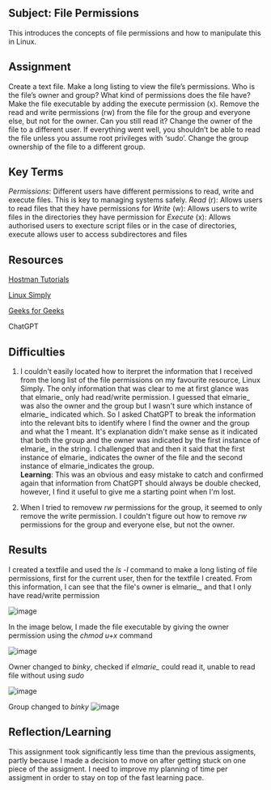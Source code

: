 ##  Subject: File Permissions

This introduces the concepts of file permissions and how to manipulate this in Linux.

##  Assignment
Create a text file.
Make a long listing to view the file’s permissions. Who is the file’s owner and group? What kind of permissions does the file have?
Make the file executable by adding the execute permission (x).
Remove the read and write permissions (rw) from the file for the group and everyone else, but not for the owner. Can you still read it?
Change the owner of the file to a different user. If everything went well, you shouldn’t be able to read the file unless you assume root privileges with ‘sudo’.
Change the group ownership of the file to a different group.

##  Key Terms
*Permissions*: Different users have different permissions to read, write and execute files.  This is key to managing systems safely.
*Read* (r): Allows users to read files that they have permissions for
*Write* (w): Allows users to write files in the directories they have permission for
*Execute* (x): Allows authorised users to execture script files or in the case of directories, execute allows user to access subdirectores and files 



##  Resources

[Hostman Tutorials](https://hostman.com/tutorials/how-to-create-a-text-file-in-linux-terminal/)

[Linux Simply](https://linuxsimply.com/ubuntu-file-permissions-command/)

[Geeks for Geeks](https://www.geeksforgeeks.org/how-to-check-the-groups-a-user-belongs-to-in-linux/)

ChatGPT

##  Difficulties
1.  I couldn't easily located how to iterpret the information that I received from the long list of the file permissions on my favourite resource, Linux Simply.  The only information that was clear to me at first glance was that elmarie_ only had read/write permission.  I guessed that elmarie_ was also the owner and the group but I wasn't sure which instance of elmarie_ indicated which.  So I asked ChatGPT to break the information into the relevant bits to identify where I find the owner and the group and what the 1 meant.  It's explanation didn't make sense as it indicated that both the group and the owner was indicated by the first instance of elmarie_ in the string.  I challenged that and then it said that the first instance of elmarie_ indicates the owner of the file and the second instance of elmarie_indicates the group.  
**Learning**: This was an obvious and easy mistake to catch and confirmed again that information from ChatGPT should always be double checked, however, I find it useful to give me a starting point when I'm lost.

2.  When I tried to removew *rw* permissions for the group, it seemed to only remove the write permission.  I couldn't figure out how to remove *rw* permissions for the group and everyone else, but not the owner.  



##  Results

I created a textfile and used the *ls -l* command to make a long listing of file permissions, first for the current user, then for the textfile I created.  From this information, I can see that the file's owner is elmarie_, and that I only have read/write permission

![image](https://github.com/techgrounds/cloud-assignments-E28MS/assets/151161141/4b97f84d-f664-4801-8751-3e293b380bb5)

In the image below, I made the file executable by giving the owner permission using the *chmod u+x* command

![image](https://github.com/techgrounds/cloud-assignments-E28MS/assets/151161141/4b2bc6da-b844-41f5-9d1c-549e81aa7093)


Owner changed to *binky*, checked if *elmarie_* could read it, unable to read file without using *sudo*

![image](https://github.com/techgrounds/cloud-assignments-E28MS/assets/151161141/9b8c1f67-8bf9-44d2-a257-3c29f8d90251)

Group changed to *binky*
![image](https://github.com/techgrounds/cloud-assignments-E28MS/assets/151161141/497b088c-8222-4553-b96a-bbef6d443b07)





##  Reflection/Learning

This assignment took significantly less time than the previous assigments, partly because I made a decision to move on after getting stuck on one piece of the assigment.  I need to improve my planning of time per assigment in order to stay on top of the fast learning pace.
